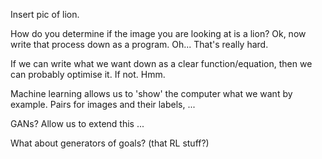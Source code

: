 Insert pic of lion.

How do you determine if the image you are looking at is a lion?
Ok, now write that process down as a program. Oh... That's really hard.

If we can write what we want down as a clear function/equation, then we can probably optimise it. If not. Hmm.

Machine learning allows us to 'show' the computer what we want by example. Pairs for images and their labels, ...

GANs? Allow us to extend this ...

What about generators of goals? (that RL stuff?)

<!-- So this is closely related to learning loss functions! -->
